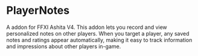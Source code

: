 # PlayerNotes
A addon for FFXI Ashita V4.  This addon lets you record and view personalized notes on other players. When you target a player, any saved notes and ratings appear automatically, making it easy to track information and impressions about other players in-game.
